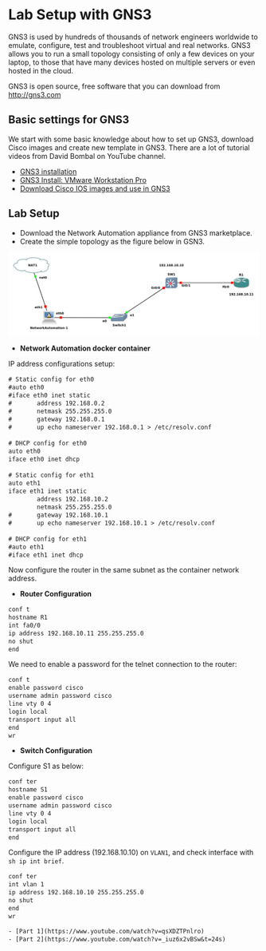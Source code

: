 # Lab Setup with GNS3

GNS3 is used by hundreds of thousands of network engineers worldwide to emulate, configure, test and troubleshoot virtual and real networks. GNS3 allows you to run a small topology consisting of only a few devices on your laptop, to those that have many devices hosted on multiple servers or even hosted in the cloud.

GNS3 is open source, free software that you can download from <http://gns3.com>

## Basic settings for GNS3

We start with some basic knowledge about how to set up GNS3, download Cisco images and create new template in GNS3. There are a lot of tutorial videos from David Bombal on YouTube channel.

- [GNS3 installation](https://www.youtube.com/watch?v=Ibe3hgP8gCA)
- [GNS3 Install: VMware Workstation Pro](https://www.youtube.com/watch?v=A0DEnMi09LY)
- [Download Cisco IOS images and use in GNS3](https://www.youtube.com/watch?v=jhh2_PP9JLU&t=639s)

## Lab Setup

- Download the Network Automation appliance from GNS3 marketplace.
- Create the simple topology as the figure below in GSN3.

![lab](../images/network_automation.png)

- **Network Automation docker container**

IP address configurations setup:

```console
# Static config for eth0
#auto eth0
#iface eth0 inet static
#       address 192.168.0.2
#       netmask 255.255.255.0
#       gateway 192.168.0.1
#       up echo nameserver 192.168.0.1 > /etc/resolv.conf

# DHCP config for eth0
auto eth0
iface eth0 inet dhcp

# Static config for eth1
auto eth1
iface eth1 inet static
        address 192.168.10.2
        netmask 255.255.255.0
#       gateway 192.168.10.1
#       up echo nameserver 192.168.10.1 > /etc/resolv.conf

# DHCP config for eth1
#auto eth1
#iface eth1 inet dhcp
```

Now configure the router in the same subnet as the container network address.

- **Router Configuration**

```console
conf t
hostname R1
int fa0/0
ip address 192.168.10.11 255.255.255.0
no shut
end
```

We need to enable a password for the telnet connection to the router:

```console
conf t
enable password cisco
username admin password cisco
line vty 0 4
login local
transport input all
end
wr
```

- **Switch Configuration**

Configure S1 as below:

```console
conf ter
hostname S1
enable password cisco
username admin password cisco
line vty 0 4
login local
transport input all
end
```

Configure the IP address (192.168.10.10) on `VLAN1`, and check interface with `sh ip int brief`.

```console
conf ter
int vlan 1
ip address 192.168.10.10 255.255.255.0
no shut
end
wr
```

```{seealso} **Download Network Automation docker container**
- [Part 1](https://www.youtube.com/watch?v=qsXDZTPnlro)
- [Part 2](https://www.youtube.com/watch?v=_iuz6x2vBSw&t=24s)
```

